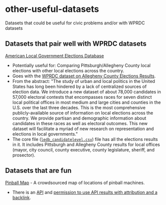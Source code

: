 # other-useful-datasets
Datasets that could be useful for civic problems and/or with WPRDC datasets

## Datasets that pair well with WPRDC datasets

[American Local Government Elections Database](https://osf.io/mv5e6/)
* Potentially useful for: Comparing Pittsburgh/Allegheny County local elections with other local elections across the country.
* Goes with the [WPRDC dataset on Allegheny County Elections Results](https://data.wprdc.org/dataset/election-results).
* From the abstract: "The study of urban and local politics in the United States has long been hindered by a lack of centralized sources of election data. We introduce a new dataset of about 78,000 candidates in 57,000 electoral contests that encompasses races for seven distinct local political offices in most medium and large cities and counties in the U.S. over the last three decades. This is the most comprehensive publicly-available source of information on local elections across the country. We provide partisan and demographic information about candidates in these races as well as electoral outcomes. This new dataset will facilitate a myriad of new research on representation and elections in local governments."
* The core file ([`ledb_candidatelevel.csv`](https://osf.io/tbwzd)) file has all the elections results in it. It includes Pittsburgh and Allegheny County results for local offices (mayor, city council, county executive, county legislature, sheriff, and prosector).

## Datasets that are fun

[Pinball Map](https://pinballmap.com/map?address=pittsburgh%2C+pa) - A crowdsourced map of locations of pinball machines.
 * There is an [API](https://pinballmap.com/api/v1/docs) and [permission to use API results with attribution and a backlink](https://pinballmap.com/faq#1).
